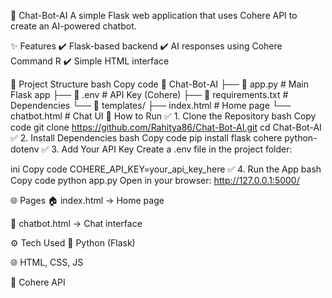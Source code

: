 🤖 Chat-Bot-AI
A simple Flask web application that uses Cohere API to create an AI-powered chatbot.

✨ Features
✔️ Flask-based backend
✔️ AI responses using Cohere Command R
✔️ Simple HTML interface

📂 Project Structure
bash
Copy code
📁 Chat-Bot-AI
 ├── 📄 app.py           # Main Flask app
 ├── 📄 .env             # API Key (Cohere)
 ├── 📄 requirements.txt # Dependencies
 └── 📁 templates/
      ├── index.html     # Home page
      └── chatbot.html   # Chat UI
🚀 How to Run
✅ 1. Clone the Repository
bash
Copy code
git clone https://github.com/Rahitya86/Chat-Bot-AI.git
cd Chat-Bot-AI
✅ 2. Install Dependencies
bash
Copy code
pip install flask cohere python-dotenv
✅ 3. Add Your API Key
Create a .env file in the project folder:

ini
Copy code
COHERE_API_KEY=your_api_key_here
✅ 4. Run the App
bash
Copy code
python app.py
Open in your browser: http://127.0.0.1:5000/

🌐 Pages
🏠 index.html → Home page

💬 chatbot.html → Chat interface

⚙️ Tech Used
🐍 Python (Flask)

🌐 HTML, CSS, JS

🤖 Cohere API
